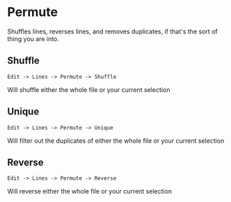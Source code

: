 # Permute

Shuffles lines, reverses lines, and removes duplicates, if that's the sort of thing you are into.

## Shuffle
`Edit -> Lines -> Permute -> Shuffle`

Will shuffle either the whole file or your current selection

## Unique
`Edit -> Lines -> Permute -> Unique`

Will filter out the duplicates of either the whole file or your current selection

## Reverse
`Edit -> Lines -> Permute -> Reverse`

Will reverse either the whole file or your current selection
